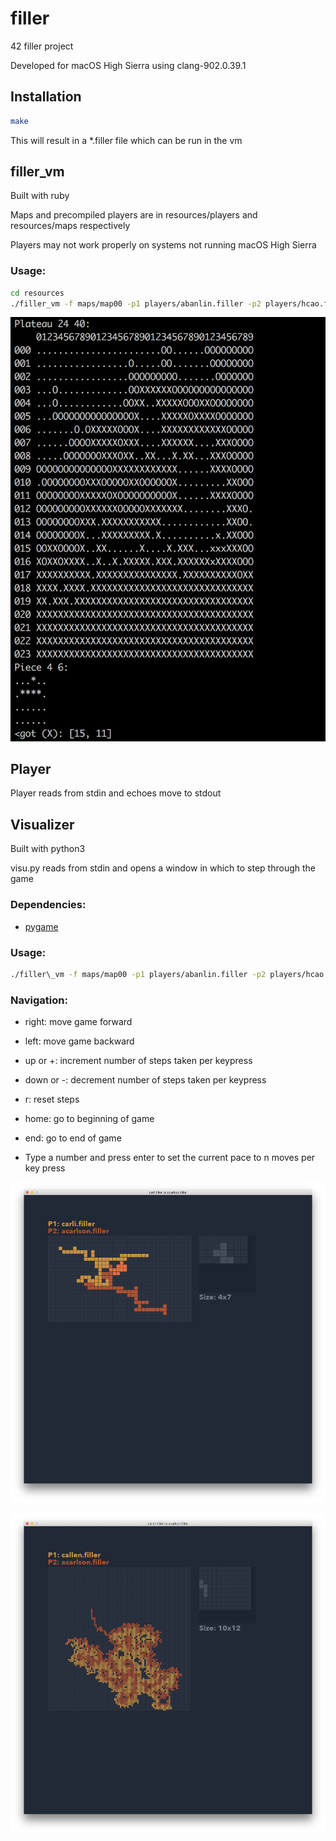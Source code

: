 # filler

42 filler project

Developed for macOS High Sierra using clang-902.0.39.1

## Installation

```bash
make
```

This will result in a \*.filler file which can be run in the vm

## filler\_vm

Built with ruby

Maps and precompiled players are in resources/players and resources/maps respectively

Players may not work properly on systems not running macOS High Sierra

### Usage:

```bash
cd resources
./filler_vm -f maps/map00 -p1 players/abanlin.filler -p2 players/hcao.filler
```

![vm screenshot](screenshots/vm00.png)

## Player

Player reads from stdin and echoes move to stdout

## Visualizer

Built with python3

visu.py reads from stdin and opens a window in which to step through the game

### Dependencies:

* [pygame](https://www.pygame.org/news)

### Usage:

```bash
./filler\_vm -f maps/map00 -p1 players/abanlin.filler -p2 players/hcao.filler | ../visu.py
```

### Navigation:

* right: move game forward

* left: move game backward

* up or +: increment number of steps taken per keypress

* down or -: decrement number of steps taken per keypress

* r: reset steps

* home: go to beginning of game

* end: go to end of game

* Type a number and press enter to set the current pace to n moves per key press

![visualizer screenshot map01](screenshots/visu00.png)

![visualizer screenshot map02](screenshots/visu01.png)
